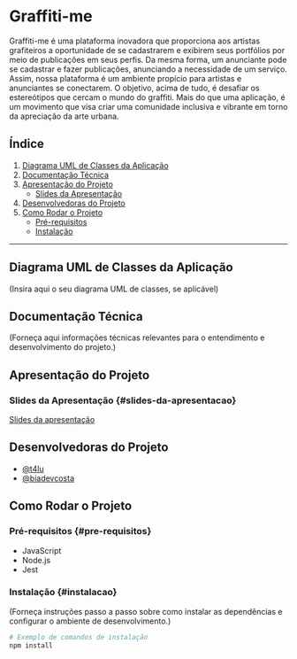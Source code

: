 # Graffiti-me

Graffiti-me é uma plataforma inovadora que proporciona aos artistas grafiteiros a oportunidade de se cadastrarem e exibirem seus portfólios por meio de publicações em seus perfis. Da mesma forma, um anunciante pode se cadastrar e fazer publicações, anunciando a necessidade de um serviço. Assim, nossa plataforma é um ambiente propício para artistas e anunciantes se conectarem. O objetivo, acima de tudo, é desafiar os estereótipos que cercam o mundo do graffiti. Mais do que uma aplicação, é um movimento que visa criar uma comunidade inclusiva e vibrante em torno da apreciação da arte urbana.

## Índice

1. [Diagrama UML de Classes da Aplicação](#diagrama-uml)
2. [Documentação Técnica](#documentacao-tecnica)
3. [Apresentação do Projeto](#apresentacao-do-projeto)
    - [Slides da Apresentação](#slides-da-apresentacao)
4. [Desenvolvedoras do Projeto](#desenvolvedoras-do-projeto)
5. [Como Rodar o Projeto](#como-rodar-o-projeto)
    - [Pré-requisitos](#pre-requisitos)
    - [Instalação](#instalacao)

---

## <a name="diagrama-uml"> Diagrama UML de Classes da Aplicação </a>

(Insira aqui o seu diagrama UML de classes, se aplicável)

## <a name="documentacao-tecnica"> Documentação Técnica </a>

(Forneça aqui informações técnicas relevantes para o entendimento e desenvolvimento do projeto.)

## <a name="apresentacao-do-projeto"> Apresentação do Projeto </a>

### Slides da Apresentação {#slides-da-apresentacao}

<a name="slides-da-apresentacao"> [Slides da apresentação](www.google.com) </a>

## Desenvolvedoras do Projeto

- [@t4lu](https://www.github.com/t4lu)
- [@biadevcosta](https://github.com/biadevcosta)

## Como Rodar o Projeto

### Pré-requisitos {#pre-requisitos}

- JavaScript
- Node.js
- Jest

### Instalação {#instalacao}

(Forneça instruções passo a passo sobre como instalar as dependências e configurar o ambiente de desenvolvimento.)

```bash
# Exemplo de comandos de instalação
npm install
